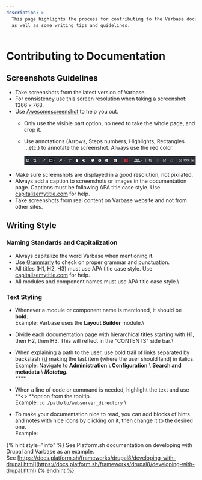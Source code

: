 ```yaml
---
description: >-
  This page highlights the process for contributing to the Varbase documentation
  as well as some writing tips and guidelines.
---
```


# Contributing to Documentation

## Screenshots Guidelines

* Take screenshots from the latest version of Varbase.
* For consistency use this screen resolution when taking a screenshot: 1366 x 768.
* Use [Awesomescreenshot](https://www.awesomescreenshot.com) to help you out.
  * Only use the visible part option, no need to take the whole page, and crop it.
  *   Use annotations (Arrows, Steps numbers, Highlights, Rectangles ...etc.) to annotate the screenshot. Always use the red color.

      ![](<../.gitbook/assets/annotations (1).png>)
* Make sure screenshots are displayed in a good resolution, not pixilated.
* Always add a caption to screenshots or images in the documentation page. Captions must be following APA title case style. Use [capitalizemytitle.com](https://capitalizemytitle.com) for help.
* Take screenshots from real content on Varbase website and not from other sites.

## Writing Style

### Naming Standards and Capitalization

* Always capitalize the word Varbase when mentioning it.
* Use [Grammarly](https://www.grammarly.com) to check on proper grammar and punctuation.&#x20;
* All titles (H1, H2, H3) must use APA title case style. Use [capitalizemytitle.com](https://capitalizemytitle.com) for help.
* All modules and component names must use APA title case style.\


### Text Styling

* Whenever a module or component name is mentioned, it should be **bold**. \
  Example: Varbase uses the **Layout Builder** module.\

* Divide each documentation page with hierarchical titles starting with H1, then H2, then H3. This will reflect in the "CONTENTS" side bar.\

* When explaining a path to the user, use bold trail of links separated by backslash (\\) making the last item (where the user should land) in italics.\
  Example: Navigate to **Administration** \ **Configuration** \ **Search and metadata** \ _**Metatag.**_\
  _****_
* When a line of code or command is needed, highlight the text and use **<> **option from the tooltip. \
  Example: `cd /path/to/webserver_directory`  \

* To make your documentation nice to read, you can add blocks of hints and notes with nice icons by clicking on it, then change it to the desired one. \
  Example:&#x20;

{% hint style="info" %}
See Platform.sh documentation on developing with Drupal and Varbase as an example.\
See [https://docs.platform.sh/frameworks/drupal8/developing-with-drupal.html](https://docs.platform.sh/frameworks/drupal8/developing-with-drupal.html)
{% endhint %}

